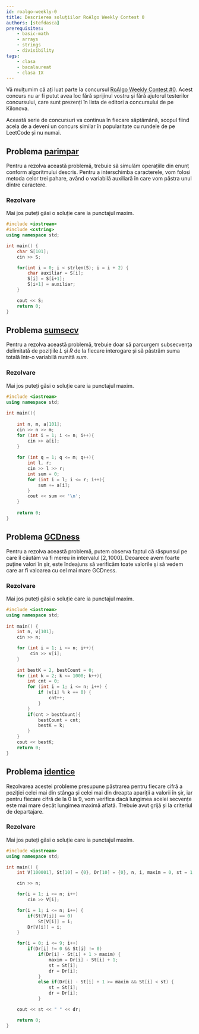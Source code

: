 ```yaml
---
id: roalgo-weekly-0
title: Descrierea soluțiilor RoAlgo Weekly Contest 0
authors: [stefdasca]
prerequisites:
    - basic-math
    - arrays
    - strings
    - divisibility
tags:
    - clasa
    - bacalaureat
    - clasa IX
---
```


Vă mulțumim că ați luat parte la concursul
[RoAlgo Weekly Contest #0](https://kilonova.ro/contests/1457/). Acest concurs nu
ar fi putut avea loc fără sprijinul vostru și fără ajutorul testerilor
concursului, care sunt prezenți în lista de editori a concursului de pe Kilonova.

Această serie de concursuri va continua în fiecare săptămână, scopul fiind acela
de a deveni un concurs similar în popularitate cu rundele de pe LeetCode și nu
numai.

## Problema [parimpar](https://kilonova.ro/problems/3625)

Pentru a rezolva această problemă, trebuie să simulăm operațiile din enunț
conform algoritmului descris. Pentru a interschimba caracterele, vom folosi
metoda celor trei pahare, având o variabilă auxiliară în care vom păstra unul
dintre caractere.

### Rezolvare

Mai jos puteți găsi o soluție care ia punctajul maxim.

```cpp
#include <iostream>
#include <cstring>
using namespace std;

int main() {
    char S[101];
    cin >> S;

    for(int i = 0; i < strlen(S); i = i + 2) {
        char auxiliar = S[i];
        S[i] = S[i+1];
        S[i+1] = auxiliar;
    }

    cout << S;
    return 0;
}
```

## Problema [sumsecv](https://kilonova.ro/problems/3626)

Pentru a rezolva această problemă, trebuie doar să parcurgem subsecvența delimitată de pozițiile $L$ și $R$ de la fiecare interogare și să păstrăm suma totală într-o variabilă numită $sum$.

### Rezolvare

Mai jos puteți găsi o soluție care ia punctajul maxim.

```cpp
#include <iostream>
using namespace std;
 
int main(){
    
    int n, m, a[101];
    cin >> n >> m;
    for (int i = 1; i <= n; i++){
        cin >> a[i];
    }
    
    for (int q = 1; q <= m; q++){
        int l, r;
        cin >> l >> r;
        int sum = 0;
        for (int i = l; i <= r; i++){
            sum += a[i];
        }
        cout << sum << '\n';
    }
    
    return 0;
}
```

## Problema [GCDness](https://kilonova.ro/problems/3627)

Pentru a rezolva această problemă, putem observa faptul că răspunsul pe care îl
căutăm va fi mereu în intervalul $[2, 1000]$. Deoarece avem foarte puține valori
în șir, este îndeajuns să verificăm toate valorile și să vedem care ar fi
valoarea cu cel mai mare GCDness.

### Rezolvare

Mai jos puteți găsi o soluție care ia punctajul maxim.

```cpp
#include <iostream>
using namespace std;
 
int main() {
    int n, v[101];
    cin >> n;

    for (int i = 1; i <= n; i++){
         cin >> v[i];
    }
    
    int bestK = 2, bestCount = 0;
    for (int k = 2; k <= 1000; k++){
        int cnt = 0;
        for (int i = 1; i <= n; i++) {
            if (v[i] % k == 0) {
                cnt++;
            }
        }
        if(cnt > bestCount){
            bestCount = cnt;
            bestK = k;
        }
    }
    cout << bestK;
    return 0;
}
```

## Problema [identice](https://kilonova.ro/problems/3628)

Rezolvarea acestei probleme presupune păstrarea pentru fiecare cifră a poziției
celei mai din stânga și celei mai din dreapta apariții a valorii în șir, iar
pentru fiecare cifră de la $0$ la $9$, vom verifica dacă lungimea acelei secvențe
este mai mare decât lungimea maximă aflată. Trebuie avut grijă și la criteriul de
departajare.

### Rezolvare

Mai jos puteți găsi o soluție care ia punctajul maxim.

```cpp
#include <iostream>
using namespace std;

int main() {
    int V[100001], St[10] = {0}, Dr[10] = {0}, n, i, maxim = 0, st = 1, dr = 1;

    cin >> n;

    for(i = 1; i <= n; i++)
        cin >> V[i];

    for(i = 1; i <= n; i++) {
        if(St[V[i]] == 0)
            St[V[i]] = i;
        Dr[V[i]] = i;
    }

    for(i = 0; i <= 9; i++)
        if(Dr[i] != 0 && St[i] != 0)
            if(Dr[i] - St[i] + 1 > maxim) {
                maxim = Dr[i] - St[i] + 1;
                st = St[i];
                dr = Dr[i];
            }
            else if(Dr[i] - St[i] + 1 >= maxim && St[i] < st) {
                st = St[i];
                dr = Dr[i];
            }

    cout << st << " " << dr;

    return 0;
}
```
